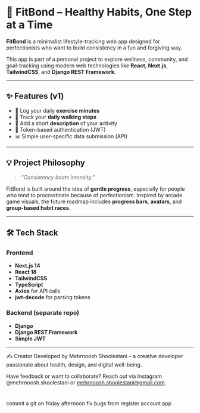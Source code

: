 # 🐢 FitBond – Healthy Habits, One Step at a Time

**FitBond** is a minimalist lifestyle-tracking web app designed for perfectionists who want to build consistency in a fun and forgiving way.

This app is part of a personal project to explore wellness, community, and goal-tracking using modern web technologies like **React**, **Next.js**, **TailwindCSS**, and **Django REST Framework**.

---

## ✨ Features (v1)

- 🧘 Log your daily **exercise minutes**
- 🚶 Track your **daily walking steps**
- 📝 Add a short **description** of your activity
- 👤 Token-based authentication (JWT)
- 📊 Simple user-specific data submission (API)

---

## 💡 Project Philosophy

> _“Consistency beats intensity.”_

FitBond is built around the idea of **gentle progress**, especially for people who tend to procrastinate because of perfectionism. Inspired by arcade game visuals, the future roadmap includes **progress bars**, **avatars**, and **group-based habit races**.

---

## 🛠 Tech Stack

### Frontend
- **Next.js 14**
- **React 18**
- **TailwindCSS**
- **TypeScript**
- **Axios** for API calls
- **jwt-decode** for parsing tokens

### Backend (separate repo)
- **Django**
- **Django REST Framework**
- **Simple JWT**

---



✍️ Creator
Developed by Mehrnoosh Shoolestani – a creative developer passionate about health, design, and digital well-being.

Have feedback or want to collaborate? 
Reach out via Instagram @mehrnoosh.shoolestani
or 
mehrnoosh.shoolestani@gmail.com.


# 
commit a git on friday afternoon
fix bugs from register account app